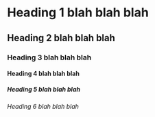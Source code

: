 # Heading 1 blah blah blah
## Heading 2 blah blah blah
### Heading 3 blah blah blah
#### Heading 4 blah blah blah
##### Heading 5 blah blah blah
###### Heading 6 blah blah blah
